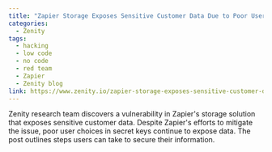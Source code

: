 ```yaml
---
title: "Zapier Storage Exposes Sensitive Customer Data Due to Poor User Choices"
categories:
  - Zenity
tags:
  - hacking
  - low code
  - no code
  - red team
  - Zapier
  - Zenity blog
link: https://www.zenity.io/zapier-storage-exposes-sensitive-customer-data-due-to-poor-user-choices/
---
```


Zenity research team discovers a vulnerability in Zapier's storage solution that exposes sensitive customer data. Despite Zapier's efforts to mitigate the issue, poor user choices in secret keys continue to expose data. The post outlines steps users can take to secure their information.
